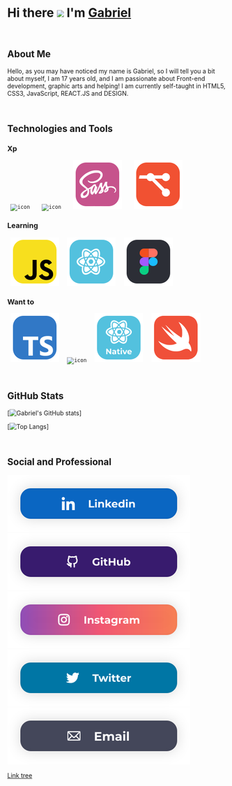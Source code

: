 # Hi there <img src=".GitHub/Hi.gif" width="38px"> I'm [Gabriel](https://stwgabriel.github.io/StwGabriel/)

<br>

## About Me

Hello, as you may have noticed my name is Gabriel, so I will tell you a bit about myself, I am 17 years old, and I am passionate about Front-end development, graphic arts and helping! I am currently self-taught in HTML5, CSS3, JavaScript, REACT.JS and DESIGN.


<br>

## Technologies and Tools

### Xp

<code height="30"> ![icon](https://github.com/StwGabriel/Assets/blob/main/icons/html5-icon.svg) </code> <span>  </span>
<code> ![icon](https://github.com/StwGabriel/Assets/blob/main/icons/css3-icon.svg) </code> <span>  </span>
<code> ![icon](https://github.com/StwGabriel/Assets/blob/main/icons/sass-icon.svg) </code> <span>  </span>
<code> ![icon](https://github.com/StwGabriel/Assets/blob/main/icons/git-icon.svg) </code> <span>  </span>

### Learning

<code> ![icon](https://github.com/StwGabriel/Assets/blob/main/icons/javascript-icon.svg) </code>
<code> ![icon](https://github.com/StwGabriel/Assets/blob/main/icons/react-icon.svg) </code>
<code> ![icon](https://github.com/StwGabriel/Assets/blob/main/icons/figma-icon.svg) </code>


### Want to

<code> ![icon](https://github.com/StwGabriel/Assets/blob/main/icons/typescript-icon.svg) </code>
<code> ![icon](https://github.com/StwGabriel/Assets/blob/main/icons/next-icon.svg) </code>
<code> ![icon](https://github.com/StwGabriel/Assets/blob/main/icons/react-native-icon.svg) </code>
<code> ![icon](https://github.com/StwGabriel/Assets/blob/main/icons/swift-icon.svg) </code>

<br>

## GitHub Stats

[![Gabriel's GitHub stats](https://github-readme-stats.vercel.app/api?username=StwGabriel&show_icons=true&theme=dark)]

[![Top Langs](https://github-readme-stats.vercel.app/api/top-langs/?username=StwGabriel&layout=compact&theme=dark)]

<br>

## Social and Professional

   [![shield](https://github.com/StwGabriel/Assets/blob/main/readme-shields/linkedin-shield.svg)](https://www.linkedin.com/in/stwgabriel/)
   [![shield](https://github.com/StwGabriel/Assets/blob/main/readme-shields/github-shield.svg)](https://github.com/StwGabriel)
   [![shield](https://github.com/StwGabriel/Assets/blob/main/readme-shields/instagram-shield.svg)](https://www.instagram.com/stwgabriel/)
   [![shield](https://github.com/StwGabriel/Assets/blob/main/readme-shields/twitter-shield.svg)](https://www.twitter.com/stwgabriel_/)
   [![shield](https://github.com/StwGabriel/Assets/blob/main/readme-shields/email-shield.svg)](mailto:gabrielstw@pm.me?Subject=Vim%20Pelo%20GitHub)

[ Link tree ](https://bit.ly/stwgabriel)
